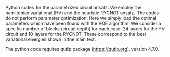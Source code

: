 Python codes for the parametrized circuit ansatz.
We employ the hamiltonian variational (HV) and the heuristic RYCNOT ansatz.
The codes do not perform parameter optimization.
Here we simply load the optimal parameters which have been found with the VQE algorithm.
We consider a specific number of blocks (circuit depth) for each case: 24 layers for the HV circuit and 10 layers for the RYCNOT.
These correspond to the best variational energies shown in the main text.

The python code requires qutip package (https://qutip.org), version 4.7.0.
